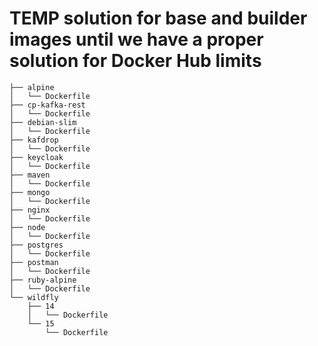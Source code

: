 # TEMP solution for base and builder images until we have a proper solution for Docker Hub limits

```
├── alpine
│   └── Dockerfile
├── cp-kafka-rest
│   └── Dockerfile
├── debian-slim
│   └── Dockerfile
├── kafdrop
│   └── Dockerfile
├── keycloak
│   └── Dockerfile
├── maven
│   └── Dockerfile
├── mongo
│   └── Dockerfile
├── nginx
│   └── Dockerfile
├── node
│   └── Dockerfile
├── postgres
│   └── Dockerfile
├── postman
│   └── Dockerfile
├── ruby-alpine
│   └── Dockerfile
└── wildfly
    ├── 14
    │   └── Dockerfile
    └── 15
        └── Dockerfile
```